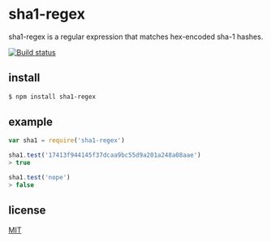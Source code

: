 # sha1-regex
sha1-regex is a regular expression that matches hex-encoded sha-1 hashes.

[![Build status](https://travis-ci.org/michaelrhodes/sha1-regex.svg?branch=master)](https://travis-ci.org/michaelrhodes/sha1-regex)

## install
```sh
$ npm install sha1-regex
```

## example
```js
var sha1 = require('sha1-regex')

sha1.test('17413f944145f37dcaa9bc55d9a201a248a08aae')
> true

sha1.test('nope')
> false
```

## license
[MIT](http://opensource.org/licenses/MIT)
